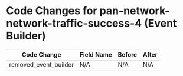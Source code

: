 # Code Changes for pan-network-network-traffic-success-4 (Event Builder)

| Code Change | Field Name | Before | After |
|-------------|------------|--------|-------|
| removed_event_builder | N/A | N/A | N/A |